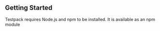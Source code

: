 ## Getting Started

Testpack requires Node.js and npm to be installed. It is available as an npm module
